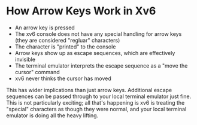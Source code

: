 # How Arrow Keys Work in Xv6

- An arrow key is pressed
- The xv6 console does not have any special handling for arrow keys (they are considered "regluar" characters)
- The character is "printed" to the console
- Arrow keys show up as escape sequences, which are effectively invisible
- The terminal emulator interprets the escape sequence as a "move the cursor" command
- xv6 never thinks the cursor has moved

This has wider implications than just arrow keys. Additional escape sequences
can be passed through to your local terminal emulator just fine. This is not
particularly exciting; all that's happening is xv6 is treating the "special"
characters as though they were normal, and your local terminal emulator is doing
all the heavy lifting.
